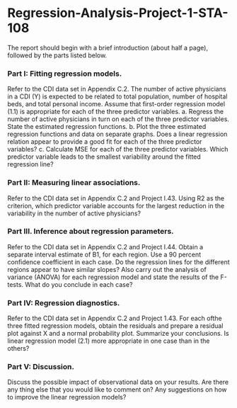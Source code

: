 # Regression-Analysis-Project-1-STA-108


The report should begin with a brief introduction (about half a page), followed by
the parts listed below.

### Part I: Fitting regression models. 
Refer to the CDI data set in Appendix C.2. The number of active physicians in a CDI (Y) is expected to be related to total population, number of hospital beds, and total personal income. Assume that first-order regression model (1.1) is appropriate for each of the three predictor variables.
a. Regress the number of active physicians in turn on each of the three predictor variables.
State the estimated regression functions.
b. Plot the three estimated regression functions and data on separate graphs. Does a linear
regression relation appear to provide a good fit for each of the three predictor variables?
c. Calculate MSE for each of the three predictor variables. Which predictor variable leads to
the smallest variability around the fitted regression line?

### Part II: Measuring linear associations. 
Refer to the CDI data set in Appendix C.2 and Project l.43. Using R2 as the criterion, which predictor variable accounts for the largest reduction in the variability in the number of active physicians?

### Part III. Inference about regression parameters. 
Refer to the CDI data set in Appendix C.2 and Project l.44. Obtain a separate interval estimate of B1, for each region. Use a 90 percent confidence coefficient in each case. Do the regression lines for the different regions appear to have similar slopes? Also carry out the analysis of variance (ANOVA) for each regression model and state the results of the F-tests. What do you conclude in each case?

### Part IV: Regression diagnostics.
Refer to the CDI data set in Appendix C.2 and Project 1.43. For each ofthe three fitted regression models, obtain the residuals and prepare a residual plot against X and a normal probability plot. Summarize your conclusions. Is linear regression model (2.1) more appropriate in one case than in the others?

### Part V: Discussion. 
Discuss the possible impact of observational data on your results. Are there any thing else that you would like to comment on? Any suggestions on how to improve the linear regression models?
